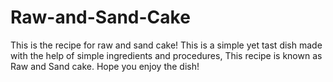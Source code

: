 # Raw-and-Sand-Cake
This is the recipe for raw and sand cake!
This is a simple yet tast dish made with the help of simple ingredients and procedures, This recipe is known as Raw and Sand cake. Hope you enjoy the dish!